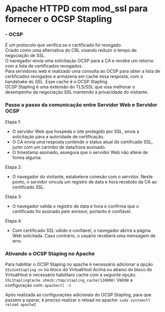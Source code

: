 # Apache HTTPD com mod_ssl para fornecer o OCSP Stapling

### - OCSP
<p>
É um protocolo que verifica se o certificado foi revogado.<br />
Criado como uma alternativa do CRL visando reduzir o tempo de negociação de SSL.<br />
O navegador envia uma solicitação OCSP para a CA e recebe um retorno com a lista de certificados revogados.<br />
Para servidores web é realizado uma consulta ao OCSP para obter a lista de certificados revogados e armazena em cache essa resposta, com o handshake do SSL. Esse cache é o OCSP Stapling.<br />
OCSP Stapling é uma extensão do TLS/SSL que visa melhorar o desempenho da negociação SSL mantendo a privacidade do visitante.
</p>

 ### Passo a passo da comunicação entre Servidor Web e Servidor OCSP

Etapa 1:
- O servidor Web que hospeda o site protegido por SSL, envia a solicitação para a autoridade de certificação.
- O CA envia uma resposta contendo o status atual do certificado SSL, junto com um carimbo de data/hora assinado.
- O timestamp assinado, assegura que o servidor Web não altere de forma alguma.

Etapa 2:
- O navegador do visitante, estabelece conexão com o servidor. Neste ponto, o servidor vincula um registro de data e hora recebido da CA ao certificado SSL.

Etapa 3:
- O navegador valida o registro de data e hora e confirma que o certificado foi assinado pelo emissor, portanto é confiável.

Etapa 4:
- Com certificado SSL válido e confiável, o navegador abrirá a página Web solicitada. Caso contrário, o usuário receberá uma mensagem de erro.

### Ativando o OCSP Staping no Apache

Para habilitar o OCSP Staping no apache é necessário adicionar a opção `SSLUseStapling on` no bloco do VirtualHost
Acima ou abaixo do bloco do VirtualHost é necessário habilitaro cache com a seguinte opção: `SSLStaplingCache shmcb:/tmp/stapling_cache(128000)`
Valide a configuração com: `apachectl -t`

Após realizada as configurações adicionais do OCSP Stapling, para que passem a operar, é preciso realizar o reload no apache: `sudo systemctl reload apache2`
